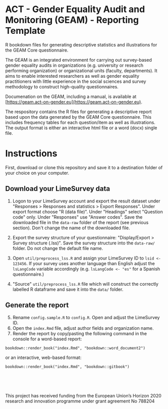 # ACT - Gender Equality Audit and Monitoring (GEAM) - Reporting Template

R bookdown files for generating descriptive statistics and illustrations for the GEAM Core questionnaire. 

The GEAM is an integrated environment for carrying out survey-based gender equality audits in organizations (e.g. university or research performing organization) or organizational units (faculty, departments). It aims to enable interested researchers as well as gender equality practitioners with little experience in the social sciences and survey methodology to construct high-quality questionnaires. 

Documenation on the GEAM, including a manual, is available at [https://geam.act-on-gender.eu](https://geam.act-on-gender.eu). 

The respository contains the R files for generating a descriptive report based upon the data generated by the GEAM Core questionnaire. This includes frequency tables for each question/item as well as illustrations. The output format is either an interactive html file or a word (docx) single file. 

# Instructions

First, download or clone this repository and save it to a destination folder of your choice on your computer. 

## Download your LimeSurvey data

1. Logon to your LimeSurvey account and export the result dataset under "Responses > Responses and statistics > Export Responses". Under export format choose "R (data file)". Under "Headings" select "Question code" only. Under "Responses" use "Answer codes". Save the downloaded file in the `data-raw` folder of the report (see previous section). Don't change the name of the downloaded file. 

2. Export the survey structure of your questionnaire: "Display/Export > Survey structure (.lss)". Save the survey structure into the `data-raw/` folder. Do not change the default file name. 

3. Open `util/preprocess_lss.R` and assign your LimeSurvey ID to  `lsid <- 123456`. If your survey uses another language than English adjust the `lsLangCode` variable accordingly (e.g. `lsLangCode <- "es"` for a Spanish questionnaire.)

4. "Source"  `util/preprocess_lss.R` file which will construct the correctly labelled R dataframe and save it into the `data/` folder. 

## Generate the report

5. Rename `config.sample.R` to `config.R`. Open and adjust the LimeSurvey ID. 
6. Open the `index.Rmd` file, adjust author fields and organization name. 
7. Render the report by copy/pasting the following command in the console for a word-based report: 

```
bookdown::render_book("index.Rmd", "bookdown::word_document2")
```

or an interactive, web-based format: 


```
bookdown::render_book("index.Rmd", "bookdown::gitbook")
```

<p>&nbsp;</p>
<p>&nbsp;</p>


This project has received funding from the European Union’s Horizon 2020 research and innovation programme under grant agreement No 788204
